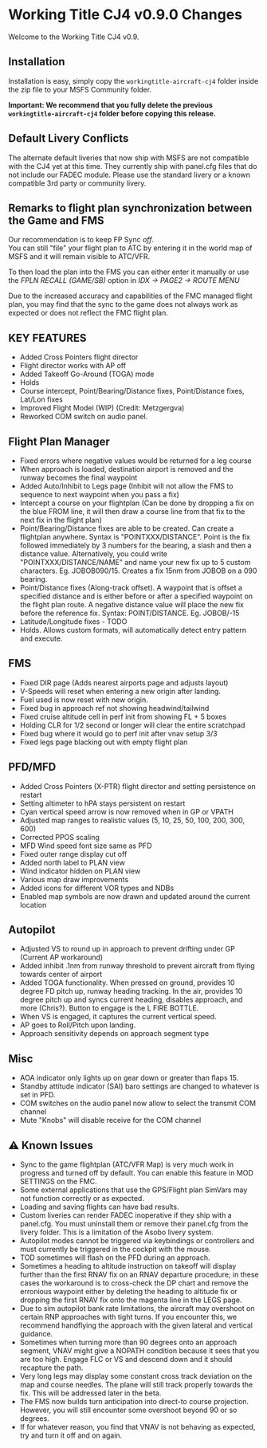 # Working Title CJ4 v0.9.0 Changes

Welcome to the Working Title CJ4 v0.9.

## Installation
Installation is easy, simply copy the `workingtitle-aircraft-cj4` folder inside the zip file to your MSFS Community folder. 

**Important: We recommend that you fully delete the previous `workingtitle-aircraft-cj4` folder before copying this release.**

## Default Livery Conflicts
The alternate default liveries that now ship with MSFS are not compatible with the CJ4 yet at this time. They currently ship with panel.cfg files that do not include our FADEC module. Please use the standard livery or a known compatible 3rd party or community livery.

## Remarks to flight plan synchronization between the Game and FMS 
Our recommendation is to keep FP Sync _off_.  
You can still "file" your flight plan to ATC by entering it in the world map of MSFS and it will remain visible to ATC/VFR.

To then load the plan into the FMS you can either enter it manually or use the _FPLN RECALL (GAME/SB)_ option in _IDX -> PAGE2 -> ROUTE MENU_

Due to the increased accuracy and capabilities of the FMC managed flight plan, you may find that the sync to the game does not always work as expected or does not reflect the FMC flight plan.

## KEY FEATURES
* Added Cross Pointers flight director
* Flight director works with AP off
* Added Takeoff Go-Around (TOGA) mode
* Holds
* Course intercept, Point/Bearing/Distance fixes, Point/Distance fixes, Lat/Lon fixes
* Improved Flight Model (WIP) (Credit: Metzgergva)
* Reworked COM switch on audio panel.

## Flight Plan Manager
* Fixed errors where negative values would be returned for a leg course
* When approach is loaded, destination airport is removed and the runway becomes the final waypoint
* Added Auto/Inhibit to Legs page (Inhibit will not allow the FMS to sequence to next waypoint when you pass a fix)
* Intercept a course on your flightplan (Can be done by dropping a fix on the blue FROM line, it will then draw a course line from that fix to the next fix in the flight plan)
* Point/Bearing/Distance fixes are able to be created.  Can create a flightplan anywhere.  Syntax is "POINTXXX/DISTANCE".  Point is the fix followed immediately by 3 numbers for the bearing, a slash and then a distance value.  Alternatively, you could write "POINTXXX/DISTANCE/NAME" and name your new fix up to 5 custom characters.  Eg. JOBOB090/15.  Creates a fix 15nm from JOBOB on a 090 bearing.
* Point/Distance fixes (Along-track offset).  A waypoint that is offset a specified distance and
is either before or after a specified waypoint on the flight plan route.  A negative distance value will place the new fix before the reference fix.  Syntax: POINT/DISTANCE.  Eg. JOBOB/-15 
* Latitude/Longitude fixes - TODO
* Holds.  Allows custom formats, will automatically detect entry pattern and execute.  

## FMS
* Fixed DIR page (Adds nearest airports page and adjusts layout)
* V-Speeds will reset when entering a new origin after landing.
* Fuel used is now reset with new origin.
* Fixed bug in approach ref not showing headwind/tailwind
* Fixed cruise altitude cell in perf init from showing FL + 5 boxes
* Holding CLR for 1/2 second or longer will clear the entire scratchpad
* Fixed bug where it would go to perf init after vnav setup 3/3
* Fixed legs page blacking out with empty flight plan

## PFD/MFD
* Added Cross Pointers (X-PTR) flight director and setting persistence on restart
* Setting altimeter to hPA stays persistent on restart
* Cyan vertical speed arrow is now removed when in GP or VPATH
* Adjusted map ranges to realistic values (5, 10, 25, 50, 100, 200, 300, 600)
* Corrected PPOS scaling
* MFD Wind speed font size same as PFD
* Fixed outer range display cut off
* Added north label to PLAN view
* Wind indicator hidden on PLAN view
* Various map draw improvements
* Added icons for different VOR types and NDBs
* Enabled map symbols are now drawn and updated around the current location

## Autopilot
* Adjusted VS to round up in approach to prevent drifting under GP (Current AP workaround)
* Added inhibit .1nm from runway threshold to prevent aircraft from flying towards center of airport
* Added TOGA functionality.  When pressed on ground, provides 10 degree FD pitch up, runway heading tracking.  In the air, provides 10 degree pitch up and syncs current heading, disables approach, and more (Chris?).  Button to engage is the L FIRE BOTTLE.
* When VS is engaged, it captures the current vertical speed.
* AP goes to Roll/Pitch upon landing.
* Approach sensitivity depends on approach segment type

## Misc
* AOA indicator only lights up on gear down or greater than flaps 15.
* Standby attitude indicator (SAI) baro settings are changed to whatever is set in PFD.
* COM switches on the audio panel now allow to select the transmit COM channel
* Mute "Knobs" will disable receive for the COM channel

## ⚠️ Known Issues
* Sync to the game flightplan (ATC/VFR Map) is very much work in progress and turned off by default. You can enable this feature in MOD SETTINGS on the FMC.
* Some external applications that use the GPS/Flight plan SimVars may not function correctly or as expected.
* Loading and saving flights can have bad results.
* Custom liveries can render FADEC inoperative if they ship with a panel.cfg. You must uninstall them or remove their panel.cfg from the livery folder. This is a limitation of the Asobo livery system.
* Autopilot modes cannot be triggered via keybindings or controllers and must currently be triggered in the cockpit with the mouse.
* TOD sometimes will flash on the PFD during an approach.
* Sometimes a heading to altitude instruction on takeoff will display further than the first RNAV fix on an RNAV departure procedure; in these cases the workaround is to cross-check the DP chart and remove the erronious waypoint either by deleting the heading to altitude fix or dropping the first RNAV fix onto the magenta line in the LEGS page.
* Due to sim autopilot bank rate limitations, the aircraft may overshoot on certain RNP approaches with tight turns. If you encounter this, we recommend handflying the approach with the given lateral and vertical guidance.
* Sometimes when turning more than 90 degrees onto an approach segment, VNAV might give a NOPATH condition because it sees that you are too high.  Engage FLC or VS and descend down and it should recapture the path.
* Very long legs may display some constant cross track deviation on the map and course needles. The plane will still track properly towards the fix. This will be addressed later in the beta.
* The FMS now builds turn anticipation into direct-to course projection. However, you will still encounter some overshoot beyond 90 or so degrees.
* If for whatever reason, you find that VNAV is not behaving as expected, try and turn it off and on again.


